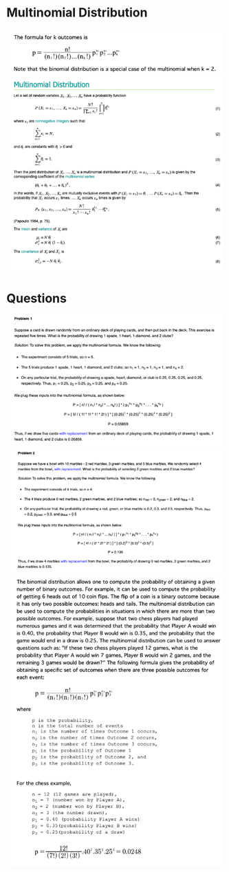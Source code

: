 # Multinomial Distribution
![](images/formula.png)
![](images/multinomial_dist.png)

# Questions
![](questions/qn_01.png)
![](questions/qn_02.png)
![](questions/qn_03.png)

